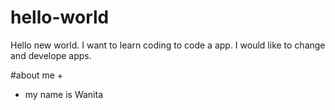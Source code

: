 # hello-world
Hello new world. I want to learn coding to code a app.
I would like to change and develope apps.

#about me
+
+ my name is Wanita

